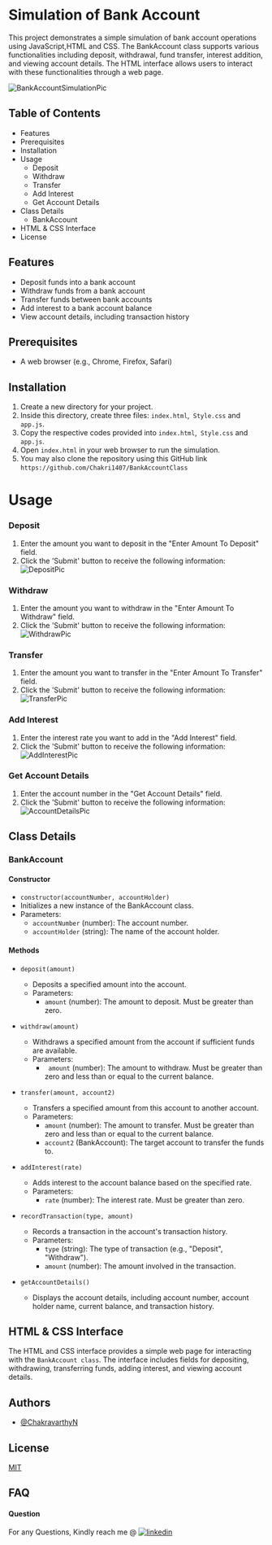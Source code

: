 
# Simulation of Bank Account
This project demonstrates a simple simulation of bank account operations using JavaScript,HTML and CSS. The BankAccount class supports various functionalities including deposit, withdrawal, fund transfer, interest addition, and viewing account details. The HTML interface allows users to interact with these functionalities through a web page.

![BankAccountSimulationPic](https://github.com/Chakri1407/BankAccountClass/blob/main/Assets/MainPicture.png)

## Table of Contents
- Features 
- Prerequisites
- Installation
- Usage 
   - Deposit
   - Withdraw
   - Transfer
   - Add Interest
   - Get Account Details
- Class Details
   - BankAccount
- HTML & CSS Interface
- License

## Features
- Deposit funds into a bank account
- Withdraw funds from a bank account
- Transfer funds between bank accounts
- Add interest to a bank account balance
- View account details, including transaction history

## Prerequisites 
- A web browser (e.g., Chrome, Firefox, Safari)

## Installation 
1. Create a new directory for your project.
2. Inside this directory, create three files: ``` index.html ```,``` Style.css```  and ```app.js```.
3. Copy the respective codes provided into  ``` index.html ```,``` Style.css```  and ```app.js```.
4. Open ```index.html``` in your web browser to run the simulation.
5. You may also clone the repository using this GitHub link ``` https://github.com/Chakri1407/BankAccountClass ```

# Usage

### Deposit 
1. Enter the amount you want to deposit in the "Enter Amount To Deposit" field.
2. Click the 'Submit' button to receive the following information: 
![DepositPic](https://github.com/Chakri1407/BankAccountClass/blob/main/Assets/DepositPicture.png)

### Withdraw
1. Enter the amount you want to withdraw in the "Enter Amount To Withdraw" field.
2. Click the 'Submit' button to receive the following information: 
![WithdrawPic](https://github.com/Chakri1407/BankAccountClass/blob/main/Assets/WithdrawPicture.png)

### Transfer
1. Enter the amount you want to transfer in the "Enter Amount To Transfer" field.
2. Click the 'Submit' button to receive the following information:
![TransferPic](https://github.com/Chakri1407/BankAccountClass/blob/main/Assets/TransferPicture.png)

### Add Interest
1. Enter the interest rate you want to add in the "Add Interest" field.
2. Click the 'Submit' button to receive the following information:
![AddInterestPic](https://github.com/Chakri1407/BankAccountClass/blob/main/Assets/InterestPicture.png)

### Get Account Details
1. Enter the account number in the "Get Account Details" field.
2. Click the 'Submit' button to receive the following information:
![AccountDetailsPic](https://github.com/Chakri1407/BankAccountClass/blob/main/Assets/AccountDetailsPicture.png)

## Class Details
### BankAccount
#### Constructor

- ``` constructor(accountNumber, accountHolder) ```  
- Initializes a new instance of the BankAccount class.
- Parameters: 
   - ```accountNumber``` (number): The account number.
   - ```accountHolder``` (string): The name of the account holder.

#### Methods
- ```deposit(amount)```
    - Deposits a specified amount into the account.
    - Parameters:
        - ```amount``` (number): The amount to deposit. Must be greater than zero.

- ```withdraw(amount)```
     - Withdraws a specified amount from the account if sufficient funds are available.
     - Parameters:
       - ``` amount``` (number): The amount to withdraw. Must be greater than zero and less than or equal to the current balance.

- ```transfer(amount, account2)```
   - Transfers a specified amount from this account to another account.
   - Parameters:
      - ```amount``` (number): The amount to transfer. Must be greater than zero and less than or equal to the current balance.
      - ```account2``` (BankAccount): The target account to transfer the funds to.

- ```addInterest(rate)```
   - Adds interest to the account balance based on the specified rate.
   - Parameters:
      - ```rate``` (number): The interest rate. Must be greater than zero.
- ```recordTransaction(type, amount)```
   - Records a transaction in the account's transaction history.
   - Parameters:
      - ```type``` (string): The type of transaction (e.g., "Deposit", "Withdraw").
      - ```amount``` (number): The amount involved in the transaction.
- ```getAccountDetails()```
   - Displays the account details, including account number, account holder name, current balance, and transaction history.

## HTML & CSS Interface 
The HTML and CSS interface provides a simple web page for interacting with the ```BankAccount class```. The interface includes fields for depositing, withdrawing, transferring funds, adding interest, and viewing account details.
## Authors

- [@ChakravarthyN](https://github.com/Chakri1407)

## License

[MIT](https://choosealicense.com/licenses/mit/)


## FAQ

#### Question 
For any Questions, Kindly reach me @ [![linkedin](https://img.shields.io/badge/linkedin-0A66C2?style=for-the-badge&logo=linkedin&logoColor=white)](https://www.linkedin.com/in/chakravarthy-naik-9626bb1ba/)

